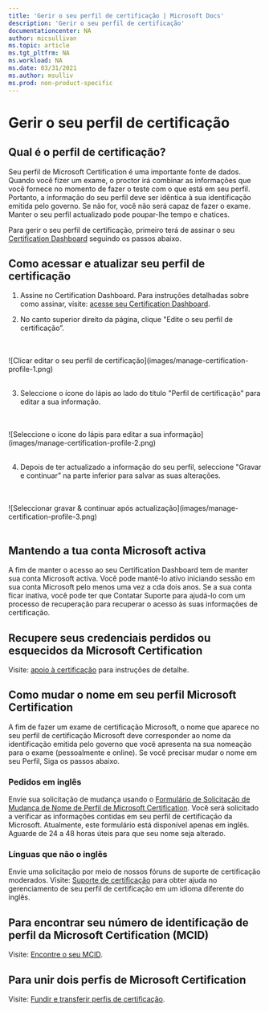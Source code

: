 ```yaml
---
title: 'Gerir o seu perfil de certificação | Microsoft Docs'
description: 'Gerir o seu perfil de certificação' 
documentationcenter: NA 
author: micsullivan
ms.topic: article
ms.tgt_pltfrm: NA
ms.workload: NA
ms.date: 03/31/2021
ms.author: msulliv
ms.prod: non-product-specific
---
```

# Gerir o seu perfil de certificação

## Qual é o perfil de certificação?

Seu perfil de Microsoft Certification é uma importante fonte de dados. Quando você fizer um exame, o proctor irá combinar as informações que você fornece no momento de fazer o teste com o que está em seu perfil. Portanto, a informação do seu perfil deve ser idêntica à sua identificação emitida pelo governo. Se não for, você não será capaz de fazer o exame. Manter o seu perfil actualizado pode poupar-lhe tempo e chatices.

Para gerir o seu perfil de certificação, primeiro terá de assinar o seu [Certification Dashboard](https://aka.ms/certdashboard) seguindo os passos abaixo.

## Como acessar e atualizar seu perfil de certificação

1. Assine no Certification Dashboard. Para instruções detalhadas sobre como assinar, visite: [acesse seu Certification Dashboard](/learn/certifications/access-certification-dashboard).

2. No canto superior direito da página, clique "Edite o seu perfil de certificação”.
<br/>
<br/>
![Clicar editar o seu perfil de certificação](images/manage-certification-profile-1.png)
<br/>
<br/>

3. Seleccione o ícone do lápis ao lado do título "Perfil de certificação” para editar a sua informação.
<br/>
<br/>
![Seleccione o ícone do lápis para editar a sua informação](images/manage-certification-profile-2.png)
<br/>
<br/>

4. Depois de ter actualizado a informação do seu perfil, seleccione "Gravar e continuar” na parte inferior para salvar as suas alterações.
<br/>
<br/>
![Seleccionar gravar & continuar após actualização](images/manage-certification-profile-3.png)
<br/>
<br/>

## Mantendo a tua conta Microsoft activa

A fim de manter o acesso ao seu Certification Dashboard tem de manter sua conta Microsoft activa. Você pode mantê-lo ativo iniciando sessão em sua conta Microsoft pelo menos uma vez a cda dois anos. Se a sua conta ficar inativa, você pode ter que Contatar Suporte para ajudá-lo com um processo de recuperação para recuperar o acesso às suas informações de certificação.

## Recupere seus credenciais perdidos ou esquecidos da Microsoft Certification

Visite: [apoio à certificação](/learn/certifications/help) para instruções de detalhe.

## Como mudar o nome em seu perfil Microsoft Certification

A fim de fazer um exame de certificação Microsoft, o nome que aparece no seu perfil de certificação Microsoft deve corresponder ao nome da identificação emitida pelo governo que você apresenta na sua nomeação para o exame (pessoalmente e online). Se você precisar mudar o nome em seu Perfil, Siga os passos abaixo.

### Pedidos em inglês

Envie sua solicitação de mudança usando o [Formulário de Solicitação de Mudança de Nome de Perfil de Microsoft Certification](https://aka.ms/MSCertificationLegalNamechange). Você será solicitado a verificar as informações contidas em seu perfil de certificação da Microsoft. Atualmente, este formulário está disponível apenas em inglês. Aguarde de 24 a 48 horas úteis para que seu nome seja alterado.

### Línguas que não o inglês
Envie uma solicitação por meio de nossos fóruns de suporte de certificação moderados. Visite: [Suporte de certificação](/learn/certifications/help) para obter ajuda no gerenciamento de seu perfil de certificação em um idioma diferente do inglês.

## Para encontrar seu número de identificação de perfil da Microsoft Certification (MCID)

Visite: [Encontre o seu MCID](/learn/certifications/find-mcid).


## Para unir dois perfis de Microsoft Certification

Visite: [Fundir e transferir perfis de certificação](/learn/certifications/merge-profiles).
